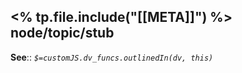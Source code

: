 <% tp.file.include("[[META]]") %> node/topic/stub
---

**See**::
*`$=customJS.dv_funcs.outlinedIn(dv, this)`*